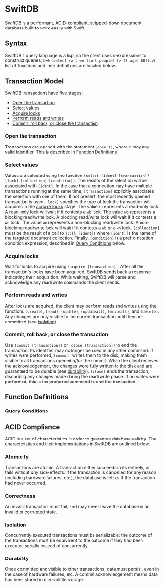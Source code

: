 # SwiftDB

SwiftDB is a performant, [ACID-compliant](#acid-compliance), stripped-down
document database built to work easily with Swift.

## Syntax

SwiftDB's query language is a lisp, so the client uses s-expressions to
construct queries, like `(select sp t wn (coll people) (> (f age) 60))`. A list
of functions and their definitions are located below.

## Transaction Model

SwiftDB transactions have five stages:

-   [Open the transaction](#open-the-transaction)
-   [Select values](#select-values)
-   [Acquire locks](#acquire-locks)
-   [Perform reads and writes](perform-reads-and-writes)
-   [Commit, roll back, or close the transaction](#commit-roll-back-or-close-the-transaction)

### Open the transaction

Transactions are opened with the statement `(open t)`, where `t` may any valid
identifier. This is described in [Function Definitions](#function-definitions).

### Select values

Values are selected using the function
`(select [ident] [transaction]? [lock] [collection] [condition])`. The results
of the selection will be associated with `[ident]`. In the case that a
connection may have multiple transactions running at the same time,
`[transaction]` explicitly associates the selection with one of them. If not
present, the most recently opened transaction is used. `[lock]` specifies the
type of lock the transaction will acquires in the
[acquire locks](#acquire-locks) stage. The value `r` represents a read-only
lock. A read-only lock will wait if it contests a `wb` lock. The value `wb`
represents a blocking read/write lock. A blocking read/write lock will wait if
it contests a `wn` lock. The value `wn` represents a non-blocking read/write
lock. A non-blocking read/write lock will wait if it contests a `wb` or a `wn`
lock. `[collection]` must be the result of a call to `(coll [ident])` where
`[ident]` is the name of the targeted document collection. Finally,
`[condition]` is a prefix-notation condition expression, described in
[Query Conditions](#query-conditions) below.

### Acquire locks

Wait for locks to acquire using `(acquire [transaction])`. After all the
transaction's locks have been acquired, SwiftDB sends back a response indicating
their acquisition. While waiting, SwiftDB will parse and acknowledge any
read/write commands the client sends.

### Perform reads and writes

After locks are acquired, the client may perform reads and writes using the
functions `(create)`, `(read)`, `(update)`, `(updateall)`, `(writeall)`, and
`(delete)`. Any changes are only visible to the current transaction until they
are committed (see [isolation](#isolation)).

### Commit, roll back, or close the transaction

Use `(commit [transaction])` or `(close [transaction])` to end the transaction.
Its identifier may no longer be used in any other command. If writes were
performed, `(commit)` writes them to the disk, making them visible to all
transactions opened _after_ the commit. When the client recieves the
acknowledgement, the changes were fully written to the disk and are guaranteed
to be durable (see [durability](#durability)). `(close)` ends the transaction,
discarding any changes made during the read/write phase. If no writes were
performed, this is the preferred command to end the transaction.

## Function Definitions

### Query Conditions

## ACID Compliance

ACID is a set of characteristics in order to guarantee database validity. The
characteristics and their implementations in SwiftDB are outlined below.

### Atomicity

Transactions are atomic. A transaction either succeeds in its entirety, or fails
without _any_ side-effects. If the transaction is cancelled for any reason
(including hardware failures, etc.), the database is left as if the transaction
had never occurred.

### Correctness

An invalid transaction must fail, and may never leave the database in an invalid
or corrupted state.

### Isolation

Concurrently executed transactions must be serializable: the outcome of the
transactions must be equivalent to the outcome if they had been executed
serially instead of concurrently.

### Durability

Once committed and visible to other transactions, data must persist, even in the
case of hardware failures, etc. A commit acknowledgement means data has been
stored in non-volitile storage.
